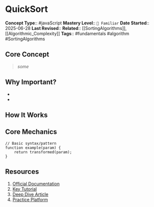 # QuickSort

**Concept Type**:: #javaScript
**Mastery Level**:: `🧠 Familiar`
**Date Started**:: 2025-06-28
**Last Revised**::
**Related**:: [[SortingAlgorithms]],[[Algorithmic_Complexity]]
**Tags**:: #fundamentals #algorithm #SortingAlgorithms

## Core Concept

> _some_

## Why Important?

-
-

## How It Works

## Core Mechanics

```<language>
// Basic syntax/pattern
function example(param) {
    return transformed(param);
}
```

## Resources

1. [Official Documentation](https://www.geeksforgeeks.org/javascript/javascript-program-for-quick-sort/)
2. [Key Tutorial]()
3. [Deep Dive Article]()
4. [Practice Platform]()
